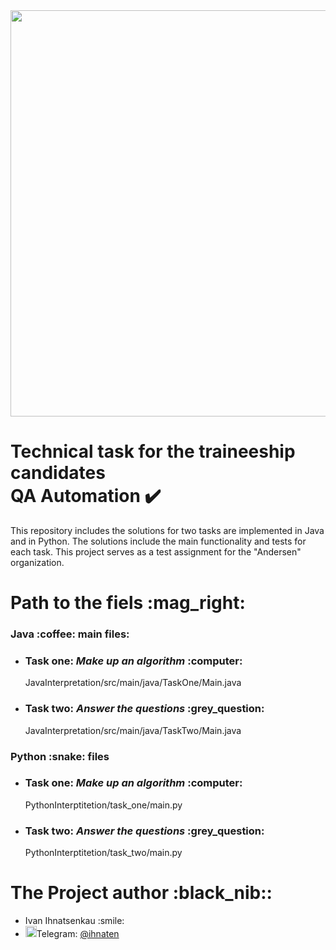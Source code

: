 <img src="https://media.licdn.com/dms/image/v2/D4E22AQE-4a1QG4o4oA/feedshare-shrink_800/B4EZaH7WRhHIAo-/0/1746037205080?e=2147483647&v=beta&t=EGJIduXPBJsrYNN4pJdrcuKxZRV4rTSeRTCxw8rFtII"  width="650" />

# Technical task for the traineeship candidates <br> QA Automation :heavy_check_mark:

This repository includes the solutions for two tasks are implemented in Java and in Python. The solutions include the main functionality and tests for each task.
This project serves as a test assignment for the "Andersen" organization.



<h1>Path to the fiels :mag_right:</h1>
<h3>Java :coffee: main files:</h3>
<ul>
	<li><h3>Task one: <em>Make up an algorithm</em> :computer:</h3>
	<p>JavaInterpretation/src/main/java/TaskOne/Main.java</p></li>
	<li><h3>Task two: <em>Answer the questions</em> :grey_question:</h3>
	<p>JavaInterpretation/src/main/java/TaskTwo/Main.java</p></li>
</ul>
<h3>Python :snake: files</h3>
<ul>
	<li><h3>Task one: <em>Make up an algorithm</em> :computer:</h3>
	<p>PythonInterptitetion/task_one/main.py</p></li>
	<li><h3>Task two: <em>Answer the questions</em> :grey_question:</h3>
	<p>PythonInterptitetion/task_two/main.py</p></li>
</ul>
<h1>The Project author :black_nib::</h1>
  <ul>
  <li>Ivan Ihnatsenkau :smile:</li>
  <li><img src="https://upload.wikimedia.org/wikipedia/commons/thumb/8/83/Telegram_2019_Logo.svg/800px-Telegram_2019_Logo.svg.png", width=18 />Telegram: <a href="https://t.me/ihnatsen" target="_blank">  @ihnaten</a></li>
</ul>  
